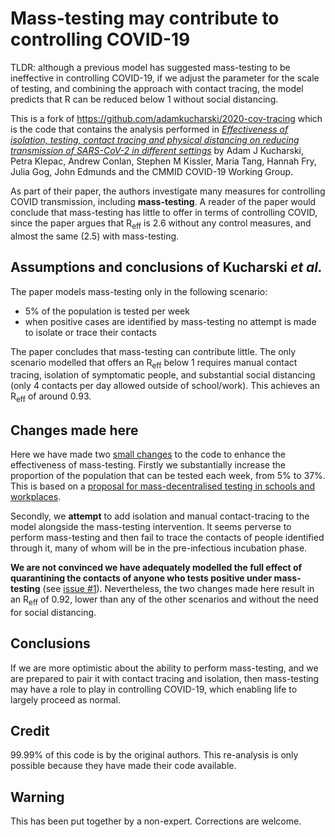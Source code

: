 # Mass-testing may contribute to controlling COVID-19

TLDR: although a previous model has suggested mass-testing to be ineffective in controlling COVID-19, if we adjust the parameter for the scale of testing, and combining the approach with contact tracing, the model predicts that R can be reduced below 1 without social distancing.

This is a fork of https://github.com/adamkucharski/2020-cov-tracing which is the code that contains the analysis performed in *[Effectiveness of isolation, testing, contact tracing and physical distancing on reducing transmission of SARS-CoV-2 in different settings](https://www.medrxiv.org/content/10.1101/2020.04.23.20077024v1)* by Adam J Kucharski, Petra Klepac, Andrew Conlan, Stephen M Kissler, Maria Tang, Hannah Fry, Julia Gog, John Edmunds and the CMMID COVID-19 Working Group.

As part of their paper, the authors investigate many measures for controlling COVID transmission, including **mass-testing**. A reader of the paper would conclude that mass-testing has little to offer in terms of controlling COVID, since the paper argues that R<sub>eff</sub> is 2.6 without any control measures, and almost the same (2.5) with mass-testing.

## Assumptions and conclusions of Kucharski *et al.*
The paper models mass-testing only in the following scenario:
 - 5% of the population is tested per week
 - when positive cases are identified by mass-testing no attempt is made to isolate or trace their contacts
 
 
The paper concludes that mass-testing can contribute little. The only scenario modelled that offers an R<sub>eff</sub> below 1 requires manual contact tracing, isolation of symptomatic people, and substantial social distancing (only 4 contacts per day allowed outside of school/work). This achieves an R<sub>eff</sub> of around 0.93.


## Changes made here

Here we have made two [small changes](https://github.com/adamkucharski/2020-cov-tracing/compare/master...theosanderson:master) to the code to enhance the effectiveness of mass-testing. Firstly we substantially increase the proportion of the population that can be tested each week, from 5% to 37%. This is based on a [proposal for mass-decentralised testing in schools and workplaces](http://theo.io/blog/2020/04/19/community-testing-for-covid-19-reaching-25-million-tests-per-week/).

Secondly, we **attempt** to add isolation and manual contact-tracing to the model alongside the mass-testing intervention. It seems perverse to perform mass-testing and then fail to trace the contacts of people identified through it, many of whom will be in the pre-infectious incubation phase.

**We are not convinced we have adequately modelled the full effect of quarantining the contacts of anyone who tests positive under mass-testing** (see [issue #1](https://github.com/theosanderson/2020-cov-tracing/issues/1)). Nevertheless, the two changes made here result in an R<sub>eff</sub> of 0.92, lower than any of the other scenarios and without the need for social distancing.


## Conclusions

If we are more optimistic about the ability to perform mass-testing, and we are prepared to pair it with contact tracing and isolation, then mass-testing may have a role to play in controlling COVID-19, which enabling life to largely proceed as normal.

## Credit

99.99% of this code is by the original authors. This re-analysis is only possible because they have made their code available.

## Warning

This has been put together by a non-expert. Corrections are welcome.
